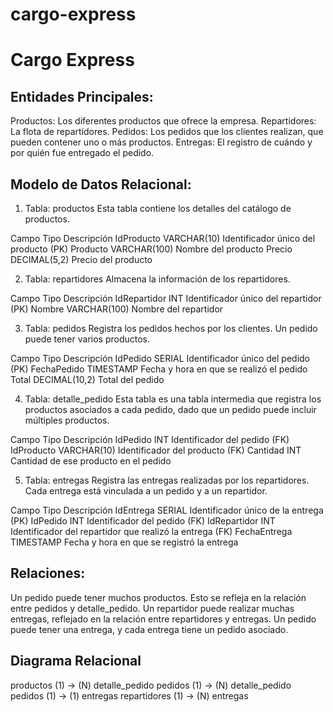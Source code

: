 # cargo-express

# Cargo Express

## Entidades Principales:
Productos: Los diferentes productos que ofrece la empresa.
Repartidores: La flota de repartidores.
Pedidos: Los pedidos que los clientes realizan, que pueden contener uno o más productos.
Entregas: El registro de cuándo y por quién fue entregado el pedido.

## Modelo de Datos Relacional:
1. Tabla: productos
Esta tabla contiene los detalles del catálogo de productos.

Campo	Tipo	Descripción
IdProducto	VARCHAR(10)	Identificador único del producto (PK)
Producto	VARCHAR(100)	Nombre del producto
Precio	DECIMAL(5,2)	Precio del producto

2. Tabla: repartidores
Almacena la información de los repartidores.

Campo	Tipo	Descripción
IdRepartidor	INT	Identificador único del repartidor (PK)
Nombre	VARCHAR(100)	Nombre del repartidor

3. Tabla: pedidos
Registra los pedidos hechos por los clientes. Un pedido puede tener varios productos.

Campo	Tipo	Descripción
IdPedido	SERIAL	Identificador único del pedido (PK)
FechaPedido	TIMESTAMP	Fecha y hora en que se realizó el pedido
Total	DECIMAL(10,2)	Total del pedido

4. Tabla: detalle_pedido
Esta tabla es una tabla intermedia que registra los productos asociados a cada pedido, dado que un pedido puede incluir múltiples productos.

Campo	Tipo	Descripción
IdPedido	INT	Identificador del pedido (FK)
IdProducto	VARCHAR(10)	Identificador del producto (FK)
Cantidad	INT	Cantidad de ese producto en el pedido

5. Tabla: entregas
Registra las entregas realizadas por los repartidores. Cada entrega está vinculada a un pedido y a un repartidor.

Campo	Tipo	Descripción
IdEntrega	SERIAL	Identificador único de la entrega (PK)
IdPedido	INT	Identificador del pedido (FK)
IdRepartidor	INT	Identificador del repartidor que realizó la entrega (FK)
FechaEntrega	TIMESTAMP	Fecha y hora en que se registró la entrega

## Relaciones:
Un pedido puede tener muchos productos. Esto se refleja en la relación entre pedidos y detalle_pedido.
Un repartidor puede realizar muchas entregas, reflejado en la relación entre repartidores y entregas.
Un pedido puede tener una entrega, y cada entrega tiene un pedido asociado.

## Diagrama Relacional
productos (1) → (N) detalle_pedido
pedidos (1) → (N) detalle_pedido
pedidos (1) → (1) entregas
repartidores (1) → (N) entregas